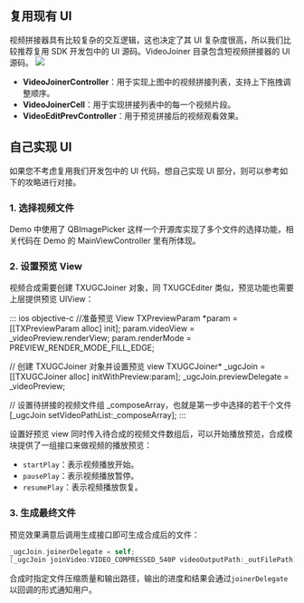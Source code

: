 ## 复用现有 UI
视频拼接器具有比较复杂的交互逻辑，这也决定了其 UI 复杂度很高，所以我们比较推荐复用 SDK 开发包中的 UI 源码。VideoJoiner 目录包含短视频拼接器的 UI 源码。 
![](https://main.qcloudimg.com/raw/bf53388286f715539974dec32f458d98.png)

- **VideoJoinerController**：用于实现上图中的视频拼接列表，支持上下拖拽调整顺序。
- **VideoJoinerCell**：用于实现拼接列表中的每一个视频片段。
- **VideoEditPrevController**：用于预览拼接后的视频观看效果。

## 自己实现 UI
如果您不考虑复用我们开发包中的 UI 代码，想自己实现 UI 部分，则可以参考如下的攻略进行对接。
 
### 1. 选择视频文件
Demo 中使用了 QBImagePicker 这样一个开源库实现了多个文件的选择功能，相关代码在 Demo 的 MainViewController 里有所体现。

### 2. 设置预览 View
视频合成需要创建 TXUGCJoiner 对象，同 TXUGCEditer 类似，预览功能也需要上层提供预览 UIView：


<dx-codeblock>
::: ios objective-c
//准备预览 View
TXPreviewParam *param = [[TXPreviewParam alloc] init];
param.videoView = _videoPreview.renderView;
param.renderMode = PREVIEW_RENDER_MODE_FILL_EDGE;

// 创建 TXUGCJoiner 对象并设置预览 view
TXUGCJoiner* _ugcJoin = [[TXUGCJoiner alloc] initWithPreview:param];
_ugcJoin.previewDelegate = _videoPreview;

// 设置待拼接的视频文件组 _composeArray，也就是第一步中选择的若干个文件
[_ugcJoin setVideoPathList:_composeArray];
:::
</dx-codeblock>

设置好预览 view 同时传入待合成的视频文件数组后，可以开始播放预览，合成模块提供了一组接口来做视频的播放预览：

*  `startPlay`：表示视频播放开始。
*  `pausePlay`：表示视频播放暂停。
*  `resumePlay`：表示视频播放恢复。

### 3. 生成最终文件
预览效果满意后调用生成接口即可生成合成后的文件：
```objective-c
_ugcJoin.joinerDelegate = self;
[_ugcJoin joinVideo:VIDEO_COMPRESSED_540P videoOutputPath:_outFilePath];
```

合成时指定文件压缩质量和输出路径，输出的进度和结果会通过`joinerDelegate`以回调的形式通知用户。
